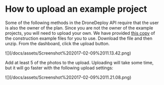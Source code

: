 # How to upload an example project

Some of the following methods in the DroneDeploy API require that the user is also the owner of the plan. Since you are not the owner of the example projects, you will need to upload your own. We have provided [this copy](https://s3.amazonaws.com/drone-deploy-plugins/templates/construction_site.zip) of the construction example files for you to use. Download the file and then unzip. From the dashboard, click the upload button.

!\[\]\(/docs/assets/Screenshot%202017-02-09%2011.13.42.png\)

Add at least 5 of the photos to the upload. Uploading will take some time, but it will go faster with the following upload settings:

!\[\]\(/docs/assets/Screenshot%202017-02-09%2011.21.08.png\)

